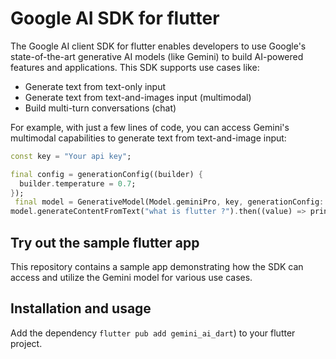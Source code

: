 # Google AI SDK for flutter

The Google AI client SDK for flutter enables developers to use Google's state-of-the-art generative AI models (like Gemini) to build AI-powered features and applications. This SDK supports use cases like:
- Generate text from text-only input
- Generate text from text-and-images input (multimodal)
- Build multi-turn conversations (chat)

For example, with just a few lines of code, you can access Gemini's multimodal capabilities to generate text from text-and-image input:

```dart
const key = "Your api key";

final config = generationConfig((builder) {
  builder.temperature = 0.7;
});
 final model = GenerativeModel(Model.geminiPro, key, generationConfig: config);
model.generateContentFromText("what is flutter ?").then((value) => print(value.text));
```

## Try out the sample flutter app

This repository contains a sample app demonstrating how the SDK can access and utilize the Gemini model for various use cases.


## Installation and usage

Add the dependency `flutter pub add gemini_ai_dart`) to your flutter project.
